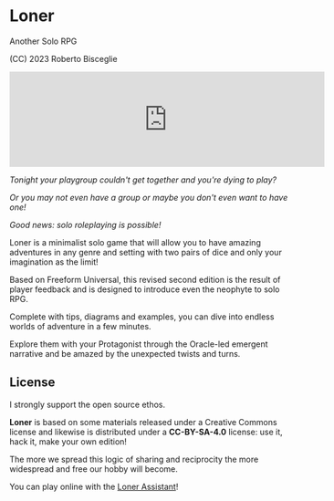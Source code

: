 # Loner
Another Solo RPG

(CC) 2023 Roberto Bisceglie

<iframe frameborder="0" src="https://itch.io/embed/1908947" width="552" height="167"><a href="https://zeruhur.itch.io/loner-2nd-edition">Loner (2nd Edition) by Zotiquest Games</a></iframe>

*Tonight your playgroup couldn't get together and you're dying to play?* 

*Or you may not even have a group or maybe you don't even want to have one!*

*Good news: solo roleplaying is possible!*

Loner  is a minimalist solo game that will allow you to have amazing adventures in any genre and setting with two pairs of dice and only your imagination as the limit!

Based on Freeform Universal, this revised second edition is the result of player feedback and is designed to introduce even the neophyte to solo RPG.

Complete with tips, diagrams and examples, you can dive into endless worlds of adventure in a few minutes.

Explore them with your Protagonist through the Oracle-led emergent narrative and be amazed by the unexpected twists and turns.

## License

I strongly support the open source ethos.

**Loner** is based on some materials released under a Creative Commons license and likewise is distributed under a **CC-BY-SA-4.0** license: use it, hack it, make your own edition! 

The more we spread this logic of sharing and reciprocity the more widespread and free our hobby will become.

You can play online with the [Loner Assistant](https://zeruhur.icu/loner-assistant/)!
